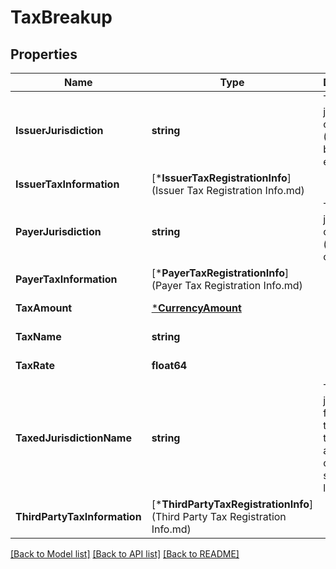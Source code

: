 # TaxBreakup

## Properties
Name | Type | Description | Notes
------------ | ------------- | ------------- | -------------
**IssuerJurisdiction** | **string** | Tax jurisdiction of issuer (Amazon billing entity)  | [default to null]
**IssuerTaxInformation** | [***IssuerTaxRegistrationInfo**](Issuer Tax Registration Info.md) |  | [default to null]
**PayerJurisdiction** | **string** | Tax jurisdiction of payer (billed customer)  | [optional] [default to null]
**PayerTaxInformation** | [***PayerTaxRegistrationInfo**](Payer Tax Registration Info.md) |  | [default to null]
**TaxAmount** | [***CurrencyAmount**](currencyAmount.md) |  | [default to null]
**TaxName** | **string** |  | [default to null]
**TaxRate** | **float64** |  | [default to null]
**TaxedJurisdictionName** | **string** | Tax jurisdiction for which tax applies, this can be at the country, state or local level.  | [default to null]
**ThirdPartyTaxInformation** | [***ThirdPartyTaxRegistrationInfo**](Third Party Tax Registration Info.md) |  | [optional] [default to null]

[[Back to Model list]](../README.md#documentation-for-models) [[Back to API list]](../README.md#documentation-for-api-endpoints) [[Back to README]](../README.md)

